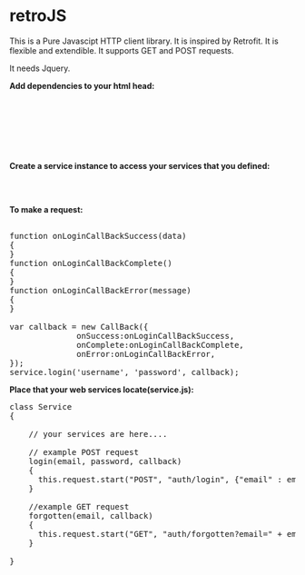 # retroJS

This is a Pure Javascipt HTTP client library. It is inspired by Retrofit. It is flexible and extendible. It supports GET and POST requests.

It needs Jquery.

<b>Add dependencies to your html head: </b>
<pre>
<script src="https://ajax.googleapis.com/ajax/libs/jquery/3.2.1/jquery.min.js"></script>
<script type="text/javascript" src="callback.js"></script>
<script type="text/javascript" src="service.js"></script>
</pre>

<b>Create a service instance to access your services that you defined: </b>

<pre>
<script>
   var service = new Service("your web service url");
</script>
</pre>

<b>To make a request: </b>

<pre>

function onLoginCallBackSuccess(data)
{ 
}
function onLoginCallBackComplete()
{ 
}
function onLoginCallBackError(message)
{ 
}

var callback = new CallBack({
              onSuccess:onLoginCallBackSuccess,
              onComplete:onLoginCallBackComplete,
              onError:onLoginCallBackError,
});
service.login('username', 'password', callback);
</pre>

<b>Place that your web services locate(service.js): </b>
<pre>
class Service
{

    // your services are here....
    
    // example POST request
    login(email, password, callback)
    {
      this.request.start("POST", "auth/login", {"email" : email, "password" : password, "password" : password }, callback, {});
    }

    //example GET request
    forgotten(email, callback)
    {
      this.request.start("GET", "auth/forgotten?email=" + email , "", callback, {}); // last parameter is options
    }

}
</pre>

